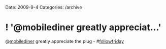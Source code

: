 Date: 2009-9-4
Categories: /archive

# ! '@mobilediner greatly appreciat...'

@<a href="http://twitter.com/mobilediner" class="aktt_username">mobilediner</a> greatly appreciate the plug - #<a href="http://search.twitter.com/search?q=%23followfriday" class="aktt_hashtag">followfriday</a>
